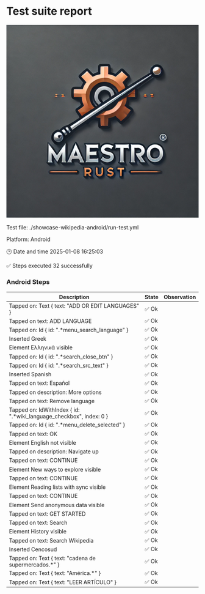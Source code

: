 # Test suite report

![LOGO](./assets/logo.webp)

Test file: ./showcase-wikipedia-android/run-test.yml

Platform: Android

🕒 Date and time 2025-01-08 16:25:03

✅ Steps executed 32 successfully

### Android Steps
| Description | State | Observation | 
 |----|----|----|
| Tapped on: Text { text: "ADD OR EDIT LANGUAGES" } | ✅ Ok |  |
| Tapped on text: ADD LANGUAGE | ✅ Ok |  |
| Tapped on: Id { id: ".*menu_search_language" } | ✅ Ok |  |
| Inserted Greek | ✅ Ok |  |
| Element Ελληνικά visible | ✅ Ok |  |
| Tapped on: Id { id: ".*search_close_btn" } | ✅ Ok |  |
| Tapped on: Id { id: ".*search_src_text" } | ✅ Ok |  |
| Inserted Spanish | ✅ Ok |  |
| Tapped on text: Español | ✅ Ok |  |
| Tapped on description: More options | ✅ Ok | |
| Tapped on text: Remove language | ✅ Ok |  |
| Tapped on: IdWithIndex { id: ".*wiki_language_checkbox", index: 0 } | ✅ Ok |  |
| Tapped on: Id { id: ".*menu_delete_selected" } | ✅ Ok |  |
| Tapped on text: OK | ✅ Ok |  |
| Element English not visible | ✅ Ok |  |
| Tapped on description: Navigate up | ✅ Ok | |
| Tapped on text: CONTINUE | ✅ Ok |  |
| Element New ways to explore visible | ✅ Ok |  |
| Tapped on text: CONTINUE | ✅ Ok |  |
| Element Reading lists with sync visible | ✅ Ok |  |
| Tapped on text: CONTINUE | ✅ Ok |  |
| Element Send anonymous data visible | ✅ Ok |  |
| Tapped on text: GET STARTED | ✅ Ok |  |
| Tapped on text: Search | ✅ Ok |  |
| Element History visible | ✅ Ok |  |
| Tapped on text: Search Wikipedia | ✅ Ok |  |
| Inserted Cencosud | ✅ Ok |  |
| Tapped on: Text { text: "cadena de supermercados.*" } | ✅ Ok |  |
| Tapped on: Text { text: "América.*" } | ✅ Ok |  |
| Tapped on: Text { text: "LEER ARTÍCULO" } | ✅ Ok |  |
